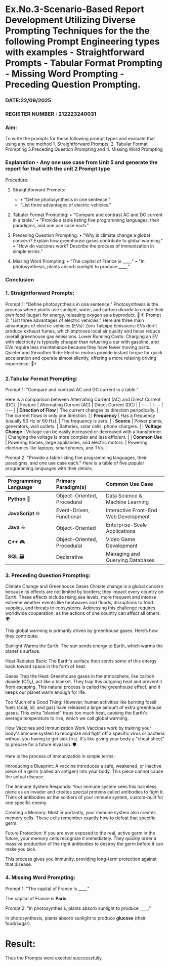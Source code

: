 # Ex.No.3-Scenario-Based Report Development Utilizing Diverse Prompting Techniques for the the following Prompt Engineering types with examples - Straightforward Prompts - Tabular Format Prompting - Missing Word Prompting - Preceding Question Prompting.

### DATE:22/09/2025                                                                            
### REGISTER NUMBER : 212223240031
 ### Aim:
 To write the prompts for these following prompt types and evaluate that using any one method 1. Straightforward Prompts, 2. Tabular Format Prompting 3.Preceding Question Prompting and 4. Missing Word Prompting

### Explanation - Any one use case from Unit 5 and generate the report for that with the unit 2 Prompt type
Procedure:
1.	Straightforward Prompts:
    - •	"Define photosynthesis in one sentence."
    - 	"List three advantages of electric vehicles."

 2.	Tabular Format Prompting:
     •	"Compare and contrast AC and DC current in a table."
     •	"Provide a table listing five programming languages, their paradigms, and one use case each."
3. Preceding Question Prompting:
    •	"Why is climate change a global concern? Explain how greenhouse gases contribute to global warming."
    •	"How do vaccines work? Describe the process of immunization in simple terms."
4. Missing Word Prompting:
   •	"The capital of France is ____."
  •	"In photosynthesis, plants absorb sunlight to produce ____."


### Conclusion 
### 1.	Straightforward Prompts:

Prompt 1: "Define photosynthesis in one sentence."
Photosynthesis is the process where plants use sunlight, water, and carbon dioxide to create their own food (sugar) for energy, releasing oxygen as a byproduct. 🌿☀️
Prompt 2: "List three advantages of electric vehicles."
Here are three main advantages of electric vehicles (EVs):
Zero Tailpipe Emissions: EVs don't produce exhaust fumes, which improves local air quality and helps reduce overall greenhouse gas emissions.
Lower Running Costs: Charging an EV with electricity is typically cheaper than refueling a car with gasoline, and EVs require less maintenance because they have fewer moving parts.
Quieter and Smoother Ride: Electric motors provide instant torque for quick acceleration and operate almost silently, offering a more relaxing driving experience. 🚗⚡

### 2.Tabular Format Prompting:
Prompt 1: "Compare and contrast AC and DC current in a table."

Here is a comparison between Alternating Current (AC) and Direct Current (DC).
| Feature | Alternating Current (AC) | Direct Current (DC) |
| :--- | :--- | :--- |
| **Direction of Flow** | The current changes its direction periodically. | The current flows in only one direction. |
| **Frequency** | Has a frequency (usually 50 Hz or 60 Hz). | The frequency is zero. |
| **Source** | Power plants, generators, wall outlets. | Batteries, solar cells, phone chargers. |
| **Voltage Change** | Voltage can be easily increased or decreased with a transformer. | Changing the voltage is more complex and less efficient. |
| **Common Use** | Powering homes, large appliances, and electric motors. | Powering electronics like laptops, smartphones, and TVs. |

 Prompt 2: "Provide a table listing five programming languages, their paradigms, and one use case each."
Here is a table of five popular programming languages with their details.

| Programming Language | Primary Paradigm(s) | Common Use Case |
| :--- | :--- | :--- |
| **Python** 🐍 | Object-Oriented, Procedural | Data Science & Machine Learning |
| **JavaScript** 🌐 | Event-Driven, Functional | Interactive Front-End Web Development |
| **Java** ☕ | Object-Oriented | Enterprise-Scale Applications |
| **C++** 🎮 | Object-Oriented, Procedural | Video Game Development |
| **SQL** 🗃️ | Declarative | Managing and Querying Databases |

### 3. Preceding Question Prompting:

Climate Change and Greenhouse Gases
Climate change is a global concern because its effects are not limited by borders; they impact every country on Earth. These effects include rising sea levels, more frequent and intense extreme weather events like heatwaves and floods, disruptions to food supplies, and threats to ecosystems. Addressing this challenge requires worldwide cooperation, as the actions of one country can affect all others. 🌍

This global warming is primarily driven by greenhouse gases. Here’s how they contribute:

Sunlight Warms the Earth: The sun sends energy to Earth, which warms the planet's surface.

Heat Radiates Back: The Earth's surface then sends some of this energy back toward space in the form of heat.

Gases Trap the Heat: Greenhouse gases in the atmosphere, like carbon dioxide (CO₂), act like a blanket. They trap this outgoing heat and prevent it from escaping. This natural process is called the greenhouse effect, and it keeps our planet warm enough for life.

Too Much of a Good Thing: However, human activities like burning fossil fuels (coal, oil, and gas) have released a large amount of extra greenhouse gases. This extra "blanket" traps too much heat, causing the Earth's average temperature to rise, which we call global warming.

How Vaccines and Immunization Work
Vaccines work by training your body's immune system to recognize and fight off a specific virus or bacteria without you having to get sick first. It's like giving your body a "cheat sheet" to prepare for a future invasion. 🛡️

Here is the process of immunization in simple terms:

Introducing a Blueprint: A vaccine introduces a safe, weakened, or inactive piece of a germ (called an antigen) into your body. This piece cannot cause the actual disease.

The Immune System Responds: Your immune system sees this harmless piece as an invader and creates special proteins called antibodies to fight it. Think of antibodies as the soldiers of your immune system, custom-built for one specific enemy.

Creating a Memory: Most importantly, your immune system also creates memory cells. These cells remember exactly how to defeat that specific germ.

Future Protection: If you are ever exposed to the real, active germ in the future, your memory cells recognize it immediately. They quickly order a massive production of the right antibodies to destroy the germ before it can make you sick.

This process gives you immunity, providing long-term protection against that disease.
### 4. Missing Word Prompting:
 Prompt 1: "The capital of France is ____."

The capital of France is **Paris**. 

Prompt 2: "In photosynthesis, plants absorb sunlight to produce ____."

In photosynthesis, plants absorb sunlight to produce **glucose** (their food/sugar). 


# Result: 
Thus the Prompts were exected succcessfully.

